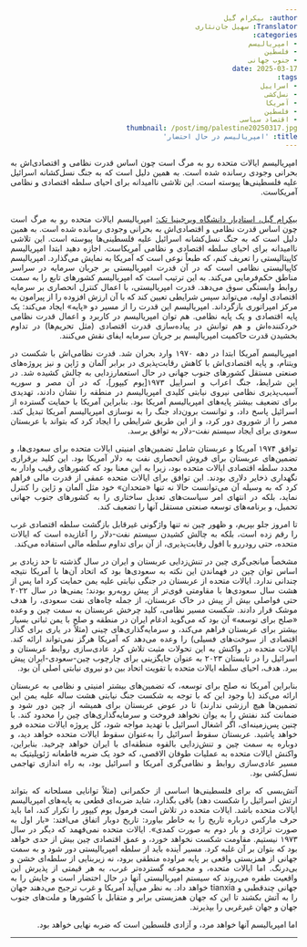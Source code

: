 ```yaml
---
author: بیکرام گیل
Translator: سهیل جان‌نثاری
categories:
- امپریالیسم
- فلسطین
- جنوب جهانی 
date: 2025-03-17
tags:
- اسراییل 
- نسل‌کشی
- آمریکا
- فلسطین
- اقتصاد سیاسی
thumbnail: /post/img/palestine20250317.jpg
title: 'امپریالیسم در حال احتضار'
---
```


<body dir=rtl align="justify">
امپریالیسم ایالات متحده رو به مرگ است چون اساس قدرت نظامی و اقتصادی‌اش به بحرانی وجودی رسانده شده است. به همین دلیل است که به جنگ نسل‌کشانه اسرائیل علیه فلسطینی‌ها پیوسته است. این تلاشی ناامیدانه برای احیای سلطه اقتصادی و نظامی آمریکاست.
</br>
</br>


<a href='https://x.com/bikrumsinghgill/status/1792252386116808728'>بیکرام گیل، استادیار دانشگاه ویرجینیا تک:</a> امپریالیسم ایالات متحده رو به مرگ است چون اساس قدرت نظامی و اقتصادی‌اش به بحرانی وجودی رسانده شده است. به همین دلیل است که به جنگ نسل‌کشانه اسرائیل علیه فلسطینی‌ها پیوسته است. این تلاشی ناامیدانه برای احیای سلطه اقتصادی و نظامی آمریکاست.
اجازه دهید ابتدا امپریالیسم کاپیتالیستی را تعریف کنم، که طبعاً نوعی است که آمریکا به نمایش می‌گذارد. امپریالیسم کاپیالیستی نظامی است که در آن قدرت امپریالیستی بر جریان سرمایه در سراسر مناطق حکم‌فرمایی می‌کند. به این ترتیب است که امپریالیسم کشورهای تابع را به سمت روابط وابستگی سوق می‌دهد. قدرت امپریالیستی، با اعمال کنترل انحصاری بر سرمایه اقتصادی اولیه، می‌تواند سپس شرایطی تعیین کند که با آن ارزش افزوده را از پیرامون به مرکز امپراتوری بازگرداند. امپریالیسم این قدرت را از مسیر دو «پایه» ایجاد می‌کند: یک پایه اقتصادی و یک پایه نظامی. هم توان امپریالیسم در کاربرد و اعمال قدرت نظامی خردکننده‌اش و هم توانش در پیاده‌سازی قدرت اقتصادی (مثل تحریم‌ها) در تداوم بخشیدن قدرت حاکمیت امپریالیسم بر جریان سرمایه ایفای نقش می‌کنند.

امپریالیسم آمریکا ابتدا در دهه ۱۹۷۰ وارد بحران شد. قدرت نظامی‌اش با شکست در ویتنام، و پایه اقتصادی‌اش با کاهش رقابت‌پذیری در برابر آلمان و ژاپن و نیز پروژه‌های صنعتی مستقل کشورهای جنوب جهانی در حال استعمارزدایی به چالش کشیده شد. در این شرایط، جنگ اعراب و اسراییل ۱۹۷۳[یوم کیپور]، که در آن مصر و سوریه آسیب‌پذیری نظامی نیروی نیابتی کلیدی امپریالیسم در منطقه را نشان دادند، تهدیدی برای تضعیف بیشتر پایه‌های امپریالیسم آمریکا بود. بنابراین آمریکا با حمایت گسترده از اسرائیل پاسخ داد، و توانست برون‌داد جنگ را به نوسازی امپریالیسم آمریکا تبدیل کند. مصر را از شوروی دور کرد، و از این طریق شرایطی را ایجاد کرد که بتواند با عربستان سعودی برای ایجاد سیستم نفت-دلار به توافق برسد.

توافق ۱۹۷۴ آمریکا و عربستان شامل تضمین‌های امنیتی ایالات متحده برای سعودی‌ها، و تضمین‌های عربستان برای فروش انحصاری نفت به دلار آمریکا بود. این کلید برقراری مجدد سلطه اقتصادی ایالات متحده بود، زیرا به این معنا بود که کشورهای رقیب وادار به نگهداری ذخایر دلاری بودند. این توافق برای ایالات متحده عمقی از قدرت مالی فراهم کرد که به وسیله آن می‌توانست حالا نه تنها «متحدان» ‌خود مثل آلمان و ژاپن را کنترل نماید، بلکه در انتهای امر سیاست‌های تعدیل ساختاری را به کشورهای جنوب جهانی تحمیل، و برنامه‌های توسعه صنعتی مستقل آنها را تضعیف کند.

تا امروز جلو بپریم، و ظهور چین نه تنها واژگونی غیرقابل بازگشت سلطه اقتصادی غرب را رقم زده است، بلکه به چالش کشیدن سیستم نفت-دلار را آغازیده است که ایالات متحده، حتی رودررو با افول رقابت‌پذیری، از آن برای تداوم سلطه مالی استفاده می‌کند.

مشخصاً میانجی‌گری چین در تنش‌زدایی عربستان و ایران در سال گذشته تا حد زیادی بر اساس توان چین در فهماندن این نکته به سعودی‌ها بود که اتحاد آن‌ها با آمریکا نتیجه چندانی ندارد. ایالات متحده از عربستان در جنگی نیابتی علیه یمن حمایت کرد اما پس از هشت سال سعودی‌ها با مقاومتی قوی‌تر از پیش روبه‌رو بودند؛ یمنی‌ها در سال ۲۰۲۲ حتی فواصلی بیش از پیش در خاک عربستان، از جمله چاه‌های نفت سعودی، را هدف موشک قرار دادند. شکست مسیر نظامی، کلید چرخش عربستان به سمت چین و وعده «صلح برای توسعه» آن بود که می‌گوید ادغام ایران در منطقه و صلح با یمن ثباتی بسیار بیشتر برای عربستان فراهم می‌کند، و سرمایه‌گذاری‌های چینی (مثلاً در یاری برای گذار اقتصادی از سوخت‌های فسیلی) را وعده می‌دهد که آمریکا هرگز نمی‌تواند ارائه کند. ایالات متحده در واکنش به این تحولات مثبت تلاش کرد عادی‌سازی روابط عربستان و اسرائیل را در تابستان ۲۰۲۳ به عنوان جایگزینی برای چارچوب چین-سعودی-ایران پیش ببرد. هدف، احیای سلطه ایالات متحده با تقویت اتحاد بین دو نیروی نیابتی اصلی آن بود.

بنابراین آمریکا  نه صلح برای توسعه، که تضمین‌های بیشتر امنیتی و نظامی به عربستان ارائه می‌کند (با وجود این که با توجه به شکست جنگ نیابتی هشت ساله علیه یمن این تضمین‌ها هیچ ارزشی ندارند) تا در عوض عربستان برای همیشه از چین دور شود و ضمانت کند نفتش را به یوان نخواهد فروخت و سرمایه‌گذاری‌های چین را محدود کند. با چنین پس‌زمینه‌ای، اگر اشغال اسرائیل با تهدید مواجه شود، کل پروژه ایالات متحده فرو خواهد پاشید. عربستان سقوط اسرائیل را به‌عنوان سقوط ایالات متحده خواهد دید، و دوباره به سمت چین و تنش‌زدایی بالقوه منطقه‌ای با ایران خواهد چرخید. بنابراین، واکنش ایالات متحده به عملیات طوفان الاقصی، که خود یک ضربه قاطعانه ژئوپلیتیک به مسیر عادی‌سازی روابط و نظامی‌گری آمریکا و اسرائیل بود، به راه اندازی تهاجمی نسل‌کشی بود.

آتش‌بسی که برای فلسطینی‌ها اساسی از حکمرانی (مثلاً توانایی مسلحانه که بتواند ارتش اسرائیل را شکست دهد) باقی بگذارد، شاید ضربه‌ای قطعی به پایه‌های امپریالیسم ایالات متحده باشد. ایالات متحده در تلاش است فرمول یوم کیپور را تکرار کند، اما باید حرف مارکس درباره تاریخ را به خاطر بیاورد:
تاریخ دوبار اتفاق می‌افتد: «بار اول به صورت تراژدی و بار دوم به صورت کمدی». ایالات متحده نمی‌فهمد که دیگر در سال ۱۹۷۳ نیستیم. مقاومت شکست نخواهد خورد، و عمق اقتصادی چین بیش از حدی خواهد بود که بتوان بر آن غلبه کرد. مسیر آینده باید از سلطه امپریالیستی دور شود و به سمت جهانی از همزیستی واقعی بر پایه مراوده منطقی برود، نه زیربنایی از سلطه‌ای خشن و بی‌درنگ. اما ایالات متحده، و مجموعه گسترده‌تر غرب، به هر قیمتی از پذیرش این واقعیت طفره می‌روند که سیستم امپریالیستی آنها در حال احتضار است و جایش را به جهانی چندقطبی و tianxia خواهد داد.
به نظر می‌آید آمریکا و غرب ترجیح می‌دهند جهان را به آتش بکشند تا این که جهان همزیستی برابر و متقابل با کشورها و ملت‌های جنوب جهان و جهان غیرغربی را بپذیرند.

اما امپریالیسم آنها خواهد مرد، و آزادی فلسطین است که ضربه نهایی خواهد بود.
</body>
<hr>